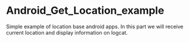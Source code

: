 # Android_Get_Location_example
Simple example of location base android apps. In this part we will receive current location and display information on logcat.
